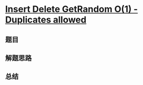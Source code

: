 # [Insert Delete GetRandom O(1) - Duplicates allowed](https://leetcode.com/problems/insert-delete-getrandom-o1-duplicates-allowed/)
## 题目


## 解题思路


## 总结


